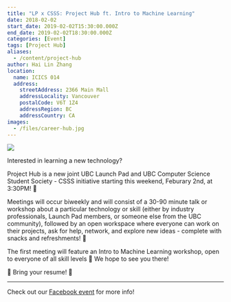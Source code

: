 ```yaml
---
title: "LP x CSSS: Project Hub ft. Intro to Machine Learning"
date: 2018-02-02
start_date: 2019-02-02T15:30:00.000Z
end_date: 2019-02-02T18:30:00.000Z
categories: [Event]
tags: [Project Hub]
aliases:
  - /content/project-hub
author: Hai Lin Zhang
location:
  name: ICICS 014
  address:
    streetAddress: 2366 Main Mall
    addressLocality: Vancouver
    postalCode: V6T 1Z4
    addressRegion: BC
    addressCountry: CA
images:
  - /files/career-hub.jpg
---
```


![](/files/career-hub.jpg)

Interested in learning a new technology? 

Project Hub is a new joint UBC Launch Pad and UBC Computer Science Student Society - CSSS initiative starting this weekend, Feburary 2nd, at 3:30PM! 🚀

Meetings will occur biweekly and will consist of a 30-90 minute talk or workshop about a particular technology or skill (either by industry professionals, Launch Pad members, or someone else from the UBC community), followed by an open workspace where everyone can work on their projects, ask for help, network, and explore new ideas - complete with snacks and refreshments! 🍪

The first meeting will feature an Intro to Machine Learning workshop, open to everyone of all skill levels 🤖 We hope to see you there!

📩 Bring your resume! 📩

---

Check out our [Facebook event](https://www.facebook.com/events/753797034986865/) for more info!
